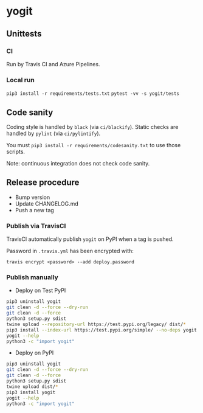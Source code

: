 # yogit

## Unittests

### CI

Run by Travis CI and Azure Pipelines.

### Local run

`pip3 install -r requirements/tests.txt`
`pytest -vv -s yogit/tests`

## Code sanity

Coding style is handled by `black` (via `ci/blackify`).
Static checks are handled by `pylint` (via `ci/pylintify`).

You must `pip3 install -r requirements/codesanity.txt` to use those scripts.

Note: continuous integration does not check code sanity.

## Release procedure

* Bump version
* Update CHANGELOG.md
* Push a new tag

### Publish via TravisCI

TravisCI automatically publish `yogit` on PyPI when a tag is pushed.

Password in `.travis.yml` has been encrypted with:

`travis encrypt <password> --add deploy.password`

### Publish manually

* Deploy on Test PyPI

```bash
pip3 uninstall yogit
git clean -d --force --dry-run
git clean -d --force
python3 setup.py sdist
twine upload --repository-url https://test.pypi.org/legacy/ dist/*
pip3 install --index-url https://test.pypi.org/simple/ --no-deps yogit
yogit --help
python3 -c "import yogit"
```

* Deploy on PyPI

```bash
pip3 uninstall yogit
git clean -d --force --dry-run
git clean -d --force
python3 setup.py sdist
twine upload dist/*
pip3 install yogit
yogit --help
python3 -c "import yogit"
```
